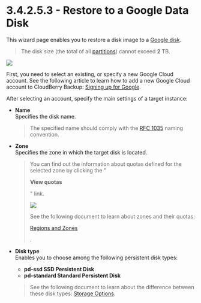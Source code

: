 # 3.4.2.5.3 - Restore to a Google Data Disk

This wizard page enables you to restore a disk image to a [Google disk](https://cloud.google.com/compute/docs/disks/).

> The disk size \(the total of all [partitions](../../3.4.4-select-partitions-to-restore.md)\) cannot exceed **2** TB.

![](https://github.com/robertzakiev/gitbook/tree/703d9f96af3546d5a85e17cd24df8e3834d130e4/assets/restore-image-google-data-disk.png)

First, you need to select an existing, or specify a new Google Cloud account. See the following article to learn how to add a new Google Cloud account to CloudBerry Backup: [Signing up for Google](https://help.cloudberrylab.com/cloudberry-backup/signing-up-for-the-cloud/google-cloud/signing-up-for-google).

After selecting an account, specify the main settings of a target instance:

* **Name**  
  Specifies the disk name.

  > The specified name should comply with the [RFC 1035](https://www.ietf.org/rfc/rfc1035.txt) naming convention.

* **Zone**  
  Specifies the zone in which the target disk is located.

  > You can find out the information about quotas defined for the selected zone by clicking the "
  >
  > **View quotas**
  >
  > " link.
  >
  > ![](https://github.com/robertzakiev/gitbook/tree/703d9f96af3546d5a85e17cd24df8e3834d130e4/assets/google-zone-quotas-popup.png)
  >
  > See the following document to learn about zones and their quotas: 
  >
  > [Regions and Zones](https://cloud.google.com/compute/docs/regions-zones/)
  >
  > .

* **Disk type**  
  Enables you to choose among the following persistent disk types:

  * **pd-ssd SSD Persistent Disk**  
  * **pd-standard Standard Persistent Disk**

  > See the following document to learn about the difference between these disk types: [Storage Options](https://cloud.google.com/compute/docs/disks/).

